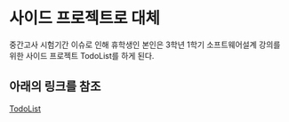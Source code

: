 # 사이드 프로젝트로 대체
중간고사 시험기간 이슈로 인해 휴학생인 본인은 3학년 1학기 소프트웨어설계 강의를 위한 사이드 프로젝트 TodoList를 하게 된다.


## 아래의 링크를 참조
[TodoList](https://github.com/mingking2/TodoList.git)

